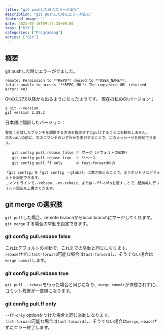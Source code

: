 ```yaml
---
title: "git pushした時にエラーが出た"
description: "git pushした時にエラーが出た"
featured_image: ""
date: 2021-05-16T09:27:35+09:00
tags: ["Git"]
categories: ["Programing"]
series: ["Git"]
---
```


## 概要
git pushした時にエラーがでました。

```
remote: Permission to **REPO** denied to **USER_NAME**.
fatal: unable to access '**REPO_URL': The requested URL returned error: 403
```

Gitの2.27.0以降から出るようになったようです。
現在の私のGitバージョン；
```
$ git --version
git version 2.29.2
```

日本語に翻訳したバージョン：
```
警告：分岐したブランチを調整する方法を指定せずにpullすることはお勧めしません。
次のpullの前に、次のコマンドのいずれかを実行することで、このメッセージを抑制できます。

   git config pull.rebase false ＃ マージ（デフォルトの戦略）
   git config pull.rebase true  ＃ リベース
   git config pull.ff only      ＃ fast-forwardのみ

「git config」を「git config --global」に置き換えることで、全リポジトリにデフォルトを設定できます。
コマンドラインで--rebase、-no-rebase、または--ff-onlyを渡すことで、起動毎にデフォルト設定を上書きできます。
```

## git merge の選択肢
`git pull`した場合、remote branchからlocal branchにマージしてくれます。  
`git merge` する場合の挙動を設定できます。

### git config pull.rebase false
これはデフォルトの挙動で、これまでの挙動と同じになります。  
`rebase`せずに`fast-forward`可能な場合は`fast-forward`し、そうでない場合は`merge commit`します。

### git config pull.rebase true
`git pull --rebase`を行った場合と同じになり、`merge commit`が作成されずに、コミット履歴が一直線になります。

### git config pull.ff only
`--ff-only` optionをつけた場合と同じ挙動になります。  
`fast-forward`可能な場合は`fast-forward`し、そうでない場合は`merge`,`rebase`せずにエラー終了します。